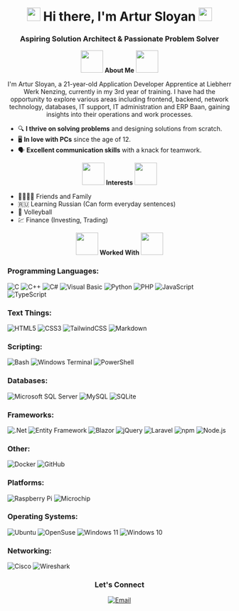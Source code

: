 <!-- Header with fancy text -->
<h1 align="center">
  <img src="https://media.giphy.com/media/4ilFRqgbzbx4c/giphy.gif" width="30"> 
  Hi there, I'm Artur Sloyan 
  <img src="https://media.giphy.com/media/4ilFRqgbzbx4c/giphy.gif" width="30">
</h1>

<!-- Subheading -->
<h3 align="center">Aspiring Solution Architect & Passionate Problem Solver</h3>

<!-- Introduction with emoji -->
<p align="center">
  <img src="https://media.giphy.com/media/l4FGuhL4U2WyjdkaY/giphy.gif" width="50"> 
  <strong>About Me</strong> 
  <img src="https://media.giphy.com/media/l4FGuhL4U2WyjdkaY/giphy.gif" width="50">
</p>

<p align="center">
  I'm Artur Sloyan, a 21-year-old Application Developer Apprentice at Liebherr Werk Nenzing, currently in my 3rd year of training. I have had the opportunity to explore various areas including frontend, backend, network technology, databases, IT support, IT administration and ERP Baan, gaining insights into their operations and work processes.
</p>

<!-- Detailed bio with icons -->
- 🔍 **I thrive on solving problems** and designing solutions from scratch.
- 🖥️ **In love with PCs** since the age of 12.
- 🗣️ **Excellent communication skills** with a knack for teamwork.

<!-- Interests section -->
<p align="center">
  <img src="https://media.giphy.com/media/26FPCXdkvDbKBbgOI/giphy.gif" width="50"> 
  <strong>Interests</strong> 
  <img src="https://media.giphy.com/media/26FPCXdkvDbKBbgOI/giphy.gif" width="50">
</p>

- 👨‍👩‍👦‍👦 Friends and Family
- 🇷🇺 Learning Russian (Can form everyday sentences)
- 🏐 Volleyball
- 💹 Finance (Investing, Trading)

<!-- Skills section with icons -->
<p align="center">
  <img src="https://media.giphy.com/media/xT5LMHxhOfscxPfIfm/giphy.gif" width="50"> 
  <strong>Worked With</strong> 
  <img src="https://media.giphy.com/media/xT5LMHxhOfscxPfIfm/giphy.gif" width="50">
</p>

### Programming Languages:
![C](https://img.shields.io/badge/-C-00599C?style=flat-square&logo=c)
![C++](https://img.shields.io/badge/-C++-00599C?style=flat-square&logo=c%2B%2B)
![C#](https://img.shields.io/badge/-C%23-239120?style=flat-square&logo=c-sharp)
![Visual Basic](https://img.shields.io/badge/-Visual%20Basic-5C2D91?style=flat-square&logo=visual-studio)
![Python](https://img.shields.io/badge/-Python-3776AB?style=flat-square&logo=python)
![PHP](https://img.shields.io/badge/-PHP-777BB4?style=flat-square&logo=php)
![JavaScript](https://img.shields.io/badge/-JavaScript-F7DF1E?style=flat-square&logo=javascript)
![TypeScript](https://img.shields.io/badge/-TypeScript-3178C6?style=flat-square&logo=typescript)

### Text Things:
![HTML5](https://img.shields.io/badge/-HTML5-E34F26?style=flat-square&logo=html5)
![CSS3](https://img.shields.io/badge/-CSS3-1572B6?style=flat-square&logo=css3)
![TailwindCSS](https://img.shields.io/badge/-TailwindCSS-06B6D4?style=flat-square&logo=tailwindcss)
![Markdown](https://img.shields.io/badge/-Markdown-000000?style=flat-square&logo=markdown)

### Scripting:
![Bash](https://img.shields.io/badge/-Bash-4EAA25?style=flat-square&logo=gnu-bash)
![Windows Terminal](https://img.shields.io/badge/-Windows%20Terminal-4D4D4D?style=flat-square&logo=windows-terminal)
![PowerShell](https://img.shields.io/badge/-PowerShell-5391FE?style=flat-square&logo=powershell)

### Databases:
![Microsoft SQL Server](https://img.shields.io/badge/-Microsoft%20SQL%20Server-CC2927?style=flat-square&logo=microsoft-sql-server)
![MySQL](https://img.shields.io/badge/-MySQL-4479A1?style=flat-square&logo=mysql)
![SQLite](https://img.shields.io/badge/-SQLite-003B57?style=flat-square&logo=sqlite)

### Frameworks:
![.Net](https://img.shields.io/badge/-.Net-512BD4?style=flat-square&logo=dotnet)
![Entity Framework](https://img.shields.io/badge/-Entity%20Framework-512BD4?style=flat-square&logo=dotnet)
![Blazor](https://img.shields.io/badge/-Blazor-512BD4?style=flat-square&logo=blazor)
![jQuery](https://img.shields.io/badge/-jQuery-0769AD?style=flat-square&logo=jquery)
![Laravel](https://img.shields.io/badge/-Laravel-FF2D20?style=flat-square&logo=laravel)
![npm](https://img.shields.io/badge/-npm-CB3837?style=flat-square&logo=npm)
![Node.js](https://img.shields.io/badge/-Node.js-339933?style=flat-square&logo=node-dot-js)

### Other:
![Docker](https://img.shields.io/badge/-Docker-2496ED?style=flat-square&logo=docker)
![GitHub](https://img.shields.io/badge/-GitHub-181717?style=flat-square&logo=github)

### Platforms:
![Raspberry Pi](https://img.shields.io/badge/-Raspberry%20Pi-A22846?style=flat-square&logo=raspberry-pi)
![Microchip](https://img.shields.io/badge/-Microchip-CC0000?style=flat-square&logo=microchip)

### Operating Systems:
![Ubuntu](https://img.shields.io/badge/-Ubuntu-E95420?style=flat-square&logo=ubuntu)
![OpenSuse](https://img.shields.io/badge/-OpenSuse-73BA25?style=flat-square&logo=opensuse)
![Windows 11](https://img.shields.io/badge/-Windows%2011-0078D4?style=flat-square&logo=windows)
![Windows 10](https://img.shields.io/badge/-Windows%2010-0078D4?style=flat-square&logo=windows)

### Networking:
![Cisco](https://img.shields.io/badge/-Cisco-1BA0D7?style=flat-square&logo=cisco)
![Wireshark](https://img.shields.io/badge/-Wireshark-1679A7?style=flat-square&logo=wireshark)

<!-- Footer with social media links -->
<h3 align="center">Let's Connect</h3>
<p align="center">
  <a href="mailto:sloyan.artur@gmail.com">
    <img src="https://img.shields.io/badge/-Email-D14836?style=flat-square&logo=gmail&logoColor=white" alt="Email">
  </a>
</p>
